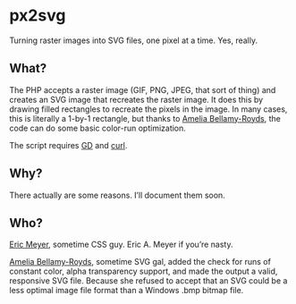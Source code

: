 # px2svg

Turning raster images into SVG files, one pixel at a time.  Yes, really.


## What?

The PHP accepts a raster image (GIF, PNG, JPEG, that sort of thing) and creates an SVG image that recreates the raster image.  It does this by drawing filled rectangles to recreate the pixels in the image.  In many cases, this is literally a 1-by-1 rectangle, but thanks to [Amelia Bellamy-Royds](https://github.com/AmeliaBR/), the code can do some basic color-run optimization.

The script requires [GD](http://php.net/manual/en/image.installation.php) and [curl](http://php.net/manual/en/curl.installation.php).

## Why?

There actually are some reasons.  I’ll document them soon.


## Who?

[Eric Meyer](http://meyerweb.com/), sometime CSS guy.  Eric A. Meyer if you’re nasty.

[Amelia Bellamy-Royds](https://github.com/AmeliaBR/), sometime SVG gal, added the check for runs of constant color, alpha transparency support, and made the output a valid, responsive SVG file.  Because she refused to accept that an SVG could be a less optimal image file format than a Windows .bmp bitmap file.
